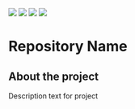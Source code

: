 <img src="https://img.shields.io/github/repo-size/Will1162/REPO_NAME"/> <img src="https://img.shields.io/tokei/lines/github/Will1162/REPO_NAME"/> <img src="https://img.shields.io/github/downloads/Will1162/REPO_NAME/total"/> <img src="https://img.shields.io/github/last-commit/Will1162/REPO_NAME"/>

# Repository Name

## About the project

Description text for project
